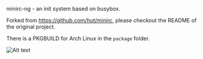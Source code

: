 minirc-ng - an init system based on busybox.

Forked from https://github.com/hut/minirc, please checkout the README of the original project.

There is a PKGBUILD for Arch Linux in the `package` folder.

![Alt text](https://isaricblob.blob.core.windows.net/github/minirc.png)
